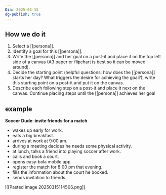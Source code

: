 ```yaml
---
Dia: 2025-03-15
dg-publish: true
---
```

## How we do it

1. Select a [[persona]].
2. Identify a goal for this [[persona]].
3. Write the [[persona]] and her goal on a post-it and place it on the top left side of a canvas (A3 paper or flipchart is best so it can be moved around).
4. Decide the starting point (helpful questions: how does the [[persona]] starts her day? What triggers the desire for achieving the goal?), write this starting point on a post-it and put it on the canvas.
5. Describe each following step on a post-it and place it next on the canvas. Continue placing steps until the [[persona]] achieves her goal
## example
**Soccer Dude: invite friends for a match**

- wakes up early for work.
- eats a big breakfast.
- arrives at work at 9:00 am.
- during a meeting decides he needs some physical activity.
- at lunch, talks a friend into playing soccer after work.
- calls and book a court.
- opens easy-bola mobile app.
- register the match for 8:00 pm that evening.
- fills the information about the court he booked.
- sends invitation to friends.



![[Pasted image 20250315114506.png]]
